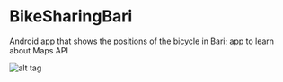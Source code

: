 # BikeSharingBari
Android app that shows the positions of the bicycle in Bari; app to learn about Maps API


![alt tag](https://drive.google.com/open?id=0Bx2uqOjO8VhRT0ktbjFFdWRKcGc)
